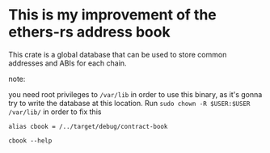 # This is my improvement of the ethers-rs address book

This crate is a global database that can be used to store common addresses and ABIs for each chain.

note:

you need root privileges to `/var/lib` in order to use this binary, as it's gonna try to write the database at this location.
Run `sudo chown -R $USER:$USER /var/lib/` in order to fix this

`alias cbook = /../target/debug/contract-book`

`cbook --help`
